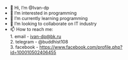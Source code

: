 - 👋 Hi, I’m @Ivan-dp
- 👀 I’m interested in programming
- 🌱 I’m currently learning programming
- 💞️ I’m looking to collaborate on IT industry
- 📫 How to reach me: <br>
        1. email - ivan-dp@bk.ru<br>
        2. telegram - @buddhist108<br>
        3. facebook - https://www.facebook.com/profile.php?id=100010502406455

<!---
Ivan-dp/Ivan-dp is a ✨ special ✨ repository because its `README.md` (this file) appears on your GitHub profile.
You can click the Preview link to take a look at your changes.
--->
